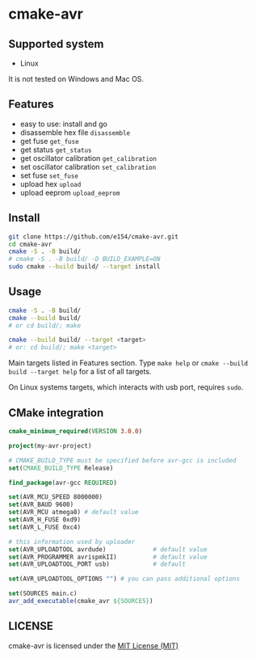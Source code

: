 # cmake-avr

## Supported system

- Linux

It is not tested on Windows and Mac OS.

## Features

- easy to use: install and go
- disassemble hex file `disassemble`
- get fuse `get_fuse`
- get status `get_status`
- get oscillator calibration `get_calibration`
- set oscillator calibration `set_calibration`
- set fuse `set_fuse`
- upload hex `upload`
- upload eeprom `upload_eeprom`
    
## Install

```sh
git clone https://github.com/e154/cmake-avr.git
cd cmake-avr
cmake -S . -B build/
# cmake -S . -B build/ -D BUILD_EXAMPLE=ON
sudo cmake --build build/ --target install
```

## Usage

```sh
cmake -S . -B build/
cmake --build build/
# or cd build/; make

cmake --build build/ --target <target>
# or: cd build/; make <target>
```

Main targets listed in Features section. Type `make help` or `cmake --build 
build --target help` for a list of all targets.

On Linux systems targets, which interacts with usb port, requires `sudo`.

## CMake integration

```cmake
cmake_minimum_required(VERSION 3.0.0)

project(my-avr-project)

# CMAKE_BUILD_TYPE must be specified before avr-gcc is included
set(CMAKE_BUILD_TYPE Release)

find_package(avr-gcc REQUIRED)

set(AVR_MCU_SPEED 8000000)
set(AVR_BAUD 9600) 
set(AVR_MCU atmega8) # default value
set(AVR_H_FUSE 0xd9)
set(AVR_L_FUSE 0xc4)

# this information used by uploader
set(AVR_UPLOADTOOL avrdude)             # default value
set(AVR_PROGRAMMER avrispmkII)          # default value
set(AVR_UPLOADTOOL_PORT usb)            # default

set(AVR_UPLOADTOOL_OPTIONS "") # you can pass additional options

set(SOURCES main.c)
avr_add_executable(cmake_avr ${SOURCES})
```

## LICENSE

cmake-avr is licensed under the [MIT License (MIT)](./LICENSE.md)
